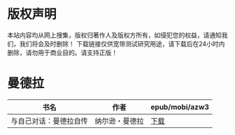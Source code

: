 # 版权声明

本站内容均从网上搜集，版权归著作人及版权方所有，如侵犯您的权益，请通知我们，我们将会及时删除！ 下载链接仅供宽带测试研究用途，请下载后在24小时内删除，请勿用于商业目的。请支持正版！

# 曼德拉

| 书名 | 作者 | epub/mobi/azw3 |
| --- | --- | --- |
| 与自己对话：曼德拉自传 | 纳尔逊・曼德拉 | [下载](https://url89.ctfile.com/f/31084289-1357023478-a73738?p=8866) |

